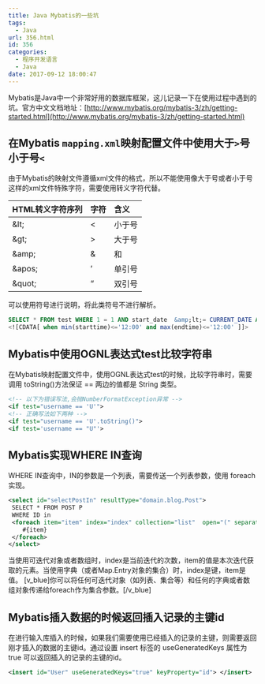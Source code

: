 ```yaml
---
title: Java Mybatis的一些坑
tags:
  - Java
url: 356.html
id: 356
categories:
  - 程序开发语言
  - Java
date: 2017-09-12 18:00:47
---
```


Mybatis是Java中一个非常好用的数据库框架，这儿记录一下在使用过程中遇到的坑。官方中文文档地址：[http://www.mybatis.org/mybatis-3/zh/getting-started.html](http://www.mybatis.org/mybatis-3/zh/getting-started.html)

## 在Mybatis `mapping.xml`映射配置文件中使用大于`>`号小于号`<`

由于Mybatis的映射文件遵循xml文件的格式，所以不能使用像大于号或者小于号这样的xml文件特殊字符，需要使用转义字符代替。

| HTML转义字符序列 | 字符 | 含义 |
| :--  | :--  | :-- |
| &amp;lt; | < | 小于号  |
| &amp;gt; | > | 大于号  |
| &amp;amp; | & | 和  |
| &amp;apos; | ’ | 单引号  |
| &amp;quot; | “ | 双引号  |

可以使用符号进行说明，将此类符号不进行解析。

```sql
SELECT * FROM test WHERE 1 = 1 AND start_date  &amp;lt;= CURRENT_DATE AND end_date &amp;gt;= CURRENT_DATE
<![CDATA[ when min(starttime)<='12:00' and max(endtime)<='12:00' ]]>
```

## Mybatis中使用OGNL表达式test比较字符串

在Mybatis映射配置文件中，使用OGNL表达式test的时候，比较字符串时，需要调用 toString()方法保证 == 两边的值都是 String 类型。

```xml
<!-- 以下为错误写法,会抛NumberFormatException异常 -->
<if test="username == 'U'">
<!-- 正确写法如下两种 -->
<if test="username == 'U'.toString()">
<if test='username == "U"'>
```

## Mybatis实现WHERE IN查询

WHERE IN查询中，IN的参数是一个列表，需要传送一个列表参数，使用 foreach 实现。

```xml
<select id="selectPostIn" resultType="domain.blog.Post">
 SELECT * FROM POST P
 WHERE ID in
 <foreach item="item" index="index" collection="list"  open="(" separator="," close=")">
    #{item}
 </foreach>
</select>
```

当使用可迭代对象或者数组时，index是当前迭代的次数，item的值是本次迭代获取的元素。当使用字典（或者Map.Entry对象的集合）时，index是键，item是值。 \[v\_blue\]你可以将任何可迭代对象（如列表、集合等）和任何的字典或者数组对象传递给foreach作为集合参数。\[/v\_blue\]

## Mybatis插入数据的时候返回插入记录的主键id

在进行输入库插入的时候，如果我们需要使用已经插入的记录的主键，则需要返回刚才插入的数据的主键id。通过设置 insert 标签的 useGeneratedKeys 属性为 true 可以返回插入的记录的主键的id。

```xml
<insert id="User" useGeneratedKeys="true" keyProperty="id"> </insert>
```